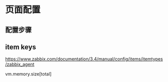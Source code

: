 # 页面配置

## 配置步骤


## item keys

https://www.zabbix.com/documentation/3.4/manual/config/items/itemtypes/zabbix_agent

vm.memory.size[total]   
